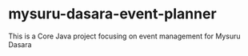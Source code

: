 # mysuru-dasara-event-planner
This is a Core Java project focusing on event management for Mysuru Dasara
